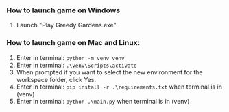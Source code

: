### How to launch game on Windows
1. Launch "Play Greedy Gardens.exe"

### How to launch game on Mac and Linux:
1. Enter in terminal: `python -m venv venv`
2. Enter in terminal: `.\venv\Scripts\activate`
3. When prompted if you want to select the new environment for the workspace folder, click Yes.
4. Enter in terminal: `pip install -r .\requirements.txt` when terminal is in (venv)
5. Enter in terminal: `python .\main.py` when terminal is in (venv)